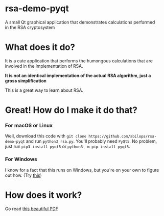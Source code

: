 # rsa-demo-pyqt
A small Qt graphical application that demonstrates calculations performed in the RSA cryptosystem

# What does it do?
It is a cute application that performs the humongous calculations that are involved in the implementation of RSA.

**It is not an identical implementation of the actual RSA algorithm, just a gross simplification**

This is a great way to learn about RSA.

# Great! How do I make it do that?
### For macOS or Linux

Well, download this code with `git clone https://github.com/abilops/rsa-demo-pyqt` and run `python3 rsa.py`.
You'll probably need `PyQt5`. No problem, just run `pip3 install pyqt5` or `python3 -m pip install pyqt5`.

### For Windows

I know for a fact that this runs on Windows, but you're on your own to figure out how. (Try [this](https://stackoverflow.com/questions/16846501/how-to-install-pyqt5-on-windows 
"A StackOverflow question. I did half the work for you. Now go follow those instructions"))

# How does it work?
Go read [this beautiful PDF](http://www.mathaware.org/mam/06/Kaliski.pdf)
